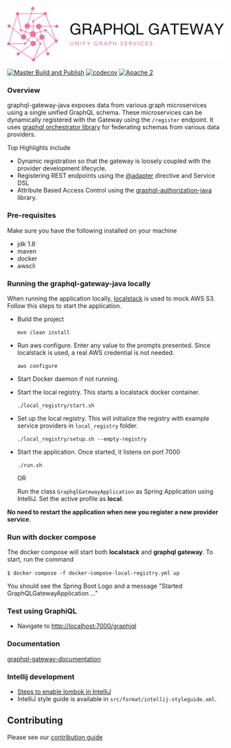 <div align="center">

  ![graphql-gateway-java](./logo.png)

</div>

[![ Master Build and Publish](https://github.com/graph-quilt/graphql-gateway-java/actions/workflows/master.yml/badge.svg?branch=master&event=push)](https://github.com/graph-quilt/graphql-gateway-java/actions/workflows/master.yml)
[![codecov](https://codecov.io/gh/graph-quilt/graphql-gateway-java/branch/master/graph/badge.svg?token=G392PV1BAI)](https://codecov.io/gh/graph-quilt/graphql-gateway-java) 
[![Apache 2](http://img.shields.io/badge/license-Apache%202-brightgreen.svg)](http://www.apache.org/licenses/LICENSE-2.0)

### Overview

graphql-gateway-java exposes data from various graph microservices using a single unified GraphQL schema. These microservices can be dynamically
registered with the Gateway using the `/register` endpoint. It uses [graphql orchestrator library](https://github.com/graph-quilt/graphql-orchestrator-java) for federating schemas from 
various data providers. 

Top Highlights include

* Dynamic registration so that the gateway is loosely coupled with the provider development lifecycle.
* Registering REST endpoints using the [@adapter](https://github.com/graph-quilt/graphql-service-adapters) directive and Service DSL
* Attribute Based Access Control using the [graphql-authorization-java](https://github.com/graph-quilt/graphql-authorization-java) library.

### Pre-requisites

Make sure you have the following installed on your machine

* jdk 1.8
* maven
* docker
* awscli 

### Running the graphql-gateway-java locally

When running the application locally, [localstack](https://localstack.cloud/) is used to mock AWS S3.  Follow this steps to start the application.

* Build the project
    ```
    mvn clean install
    ```

* Run aws configure.  Enter any value to the prompts presented.  Since localstack is used, a real AWS credential is not needed.
    ```
    aws configure
    ```

* Start Docker daemon if not running.
    
* Start the local registry.  This starts a localstack docker container.
    ```
    ./local_registry/start.sh
    ```
  
* Set up the local registry.  This will initialize the registry with example service providers in `local_registry` folder.
    ```
    ./local_registry/setup.sh --empty-registry
    ```
    
* Start the application.  Once started, it listens on port 7000

    ```
    ./run.sh
    ```
    OR 
   
    Run the class `GraphqlGatewayApplication` as Spring Application using IntelliJ. Set the active profile as **local**.
    
**No need to restart the application when new you register a new provider service**.


### Run with docker compose

The docker compose will start both **localstack** and **graphql gateway**.  To start, run the command

`$ docker compose -f docker-compose-local-registry.yml up`

You should see the Spring Boot Logo and a message "Started GraphQLGatewayApplication ..."
  
### Test using GraphiQL

* Navigate to [http://localhost:7000/graphiql](http://localhost:7000/graphiql)

### Documentation
[graphql-gateway-documentation](https://graph-quilt.github.io/graphql-orchestrator-java/) <br/>


### Intellij development

* [Steps to enable lombok in IntelliJ](https://www.baeldung.com/lombok-ide)
* IntelliJ style guide is available in `src/format/intellij-styleguide.xml`. 

## Contributing

Please see our [contribution guide](.github/CONTRIBUTING.md)
